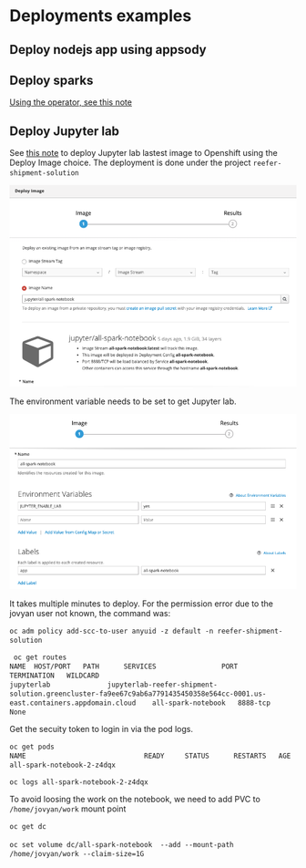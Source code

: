 # Deployments examples

## Deploy nodejs app using appsody

## Deploy sparks

[Using the operator, see this note](spark-on-os.md)

## Deploy Jupyter lab

See [this note](https://blog.openshift.com/jupyter-openshift-part-2-using-jupyter-project-images/) to deploy Jupyter lab lastest image to Openshift using the Deploy Image choice. The deployment is done under the project `reefer-shipment-solution`

![](images/jupyterlab-1.png)


The environment variable needs to be set to get Jupyter lab. 

![](images/jupyterlab-2.png)

It takes multiple minutes to deploy. For the permission error due to the jovyan user not known, the command was:

```
oc adm policy add-scc-to-user anyuid -z default -n reefer-shipment-solution
```

```
 oc get routes
NAME  HOST/PORT   PATH      SERVICES                PORT       TERMINATION   WILDCARD
jupyterlab              jupyterlab-reefer-shipment-solution.greencluster-fa9ee67c9ab6a7791435450358e564cc-0001.us-east.containers.appdomain.cloud    all-spark-notebook   8888-tcp      None
```

Get the secuity token to login in via the pod logs.

```
oc get pods 
NAME                             READY     STATUS      RESTARTS   AGE
all-spark-notebook-2-z4dqx  
```

```
oc logs all-spark-notebook-2-z4dqx 
```

To avoid loosing the work on the notebook, we need to add PVC to `/home/jovyan/work` mount point

```
oc get dc

oc set volume dc/all-spark-notebook  --add --mount-path /home/jovyan/work --claim-size=1G
```
